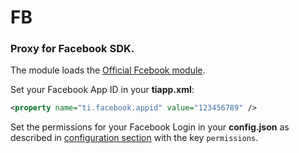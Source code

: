 # FB

### Proxy for Facebook SDK.

The module loads the [Official Fcebook module](http://docs.appcelerator.com/titanium/3.0/#!/api/Modules.Facebook).

Set your Facebook App ID in your **tiapp.xml**:

```xml
<property name="ti.facebook.appid" value="123456789" />
```

Set the permissions for your Facebook Login in your **config.json** as described in [configuration section](https://github.com/CaffeinaLab/Trimethyl#configuration) with the key `permissions`.
